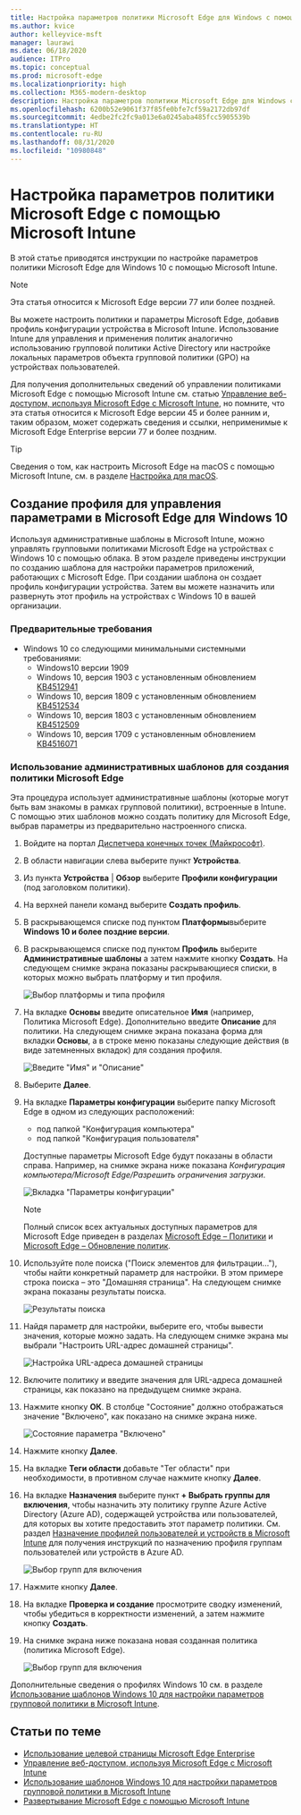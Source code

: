 ```yaml
---
title: Настройка параметров политики Microsoft Edge для Windows с помощью Microsoft Intune
ms.author: kvice
author: kelleyvice-msft
manager: laurawi
ms.date: 06/18/2020
audience: ITPro
ms.topic: conceptual
ms.prod: microsoft-edge
ms.localizationpriority: high
ms.collection: M365-modern-desktop
description: Настройка параметров политики Microsoft Edge для Windows с помощью Microsoft Intune.
ms.openlocfilehash: 6200b52e9061f37f85fe0bfe7cf59a2172db97df
ms.sourcegitcommit: 4edbe2fc2fc9a013e6a0245aba485fcc5905539b
ms.translationtype: HT
ms.contentlocale: ru-RU
ms.lasthandoff: 08/31/2020
ms.locfileid: "10980848"
---
```

# Настройка параметров политики Microsoft Edge с помощью Microsoft Intune

В этой статье приводятся инструкции по настройке параметров политики Microsoft Edge для Windows 10 с помощью Microsoft Intune.

> [!NOTE]
> Эта статья относится к Microsoft Edge версии 77 или более поздней.

Вы можете настроить политики и параметры Microsoft Edge, добавив профиль конфигурации устройства в Microsoft Intune. Использование Intune для управления и применения политик аналогично использованию групповой политики Active Directory или настройке локальных параметров объекта групповой политики (GPO) на устройствах пользователей.

Для получения дополнительных сведений об управлении политиками Microsoft Edge с помощью Microsoft Intune см. статью [Управление веб-доступом, используя Microsoft Edge с Microsoft Intune](https://docs.microsoft.com/intune/manage-microsoft-edge), но помните, что эта статья относится к Microsoft Edge версии 45 и более ранним и, таким образом, может содержать сведения и ссылки, неприменимые к Microsoft Edge Enterprise версии 77 и более поздним.

> [!TIP]
> Сведения о том, как настроить Microsoft Edge на macOS с помощью Microsoft Intune, см. в разделе [Настройка для macOS](configure-microsoft-edge-on-mac.md).

## Создание профиля для управления параметрами в Microsoft Edge для Windows 10

Используя административные шаблоны в Microsoft Intune, можно управлять групповыми политиками Microsoft Edge на устройствах с Windows 10 с помощью облака. В этом разделе приведены инструкции по созданию шаблона для настройки параметров приложений, работающих с Microsoft Edge. При создании шаблона он создает профиль конфигурации устройства. Затем вы можете назначить или развернуть этот профиль на устройствах с Windows 10 в вашей организации.

### Предварительные требования

- Windows 10 со следующими минимальными системными требованиями:
  - Windows10 версии 1909
  - Windows 10, версия 1903 с установленным обновлением [KB4512941](https://support.microsoft.com/kb/4512941)
  - Windows 10, версия 1809 с установленным обновлением [KB4512534](https://support.microsoft.com/kb/4512534)
  - Windows 10, версия 1803 с установленным обновлением [KB4512509](https://support.microsoft.com/kb/4512509)
  - Windows 10, версия 1709 с установленным обновлением [KB4516071](https://support.microsoft.com/kb/4516071)

### Использование административных шаблонов для создания политики Microsoft Edge

Эта процедура использует административные шаблоны (которые могут быть вам знакомы в рамках групповой политики), встроенные в Intune. С помощью этих шаблонов можно создать политику для Microsoft Edge, выбрав параметры из предварительно настроенного списка.

1. Войдите на портал [Диспетчера конечных точек (Майкрософт)](https://endpoint.microsoft.com/).
2. В области навигации слева выберите пункт **Устройства**.
3. Из пункта **Устройства** | **Обзор** выберите **Профили конфигурации** (под заголовком политики).
4. На верхней панели команд выберите **Создать профиль**.
5. В раскрывающемся списке под пунктом **Платформы**выберите **Windows 10 и более поздние версии**.
6. В раскрывающемся списке под пунктом **Профиль** выберите **Административные шаблоны** а затем нажмите кнопку **Создать**. На следующем снимке экрана показаны раскрывающиеся списки, в которых можно выбрать платформу и тип профиля.

    ![Выбор платформы и типа профиля](./media/configure-edge-with-intune/create-profile-platform.png)

7. На вкладке **Основы** введите описательное **Имя** (например, Политика Microsoft Edge). Дополнительно введите **Описание** для политики.
На следующем снимке экрана показана форма для вкладки **Основы**, а в строке меню показаны следующие действия (в виде затемненных вкладок) для создания профиля.

   ![Введите "Имя" и "Описание"](./media/configure-edge-with-intune/create-profile-basics-tab.png)

8. Выберите **Далее**.
9. На вкладке **Параметры конфигурации** выберите папку Microsoft Edge в одном из следующих расположений:

   - под папкой "Конфигурация компьютера"
   - под папкой "Конфигурация пользователя"

   Доступные параметры Microsoft Edge будут показаны в области справа. Например, на снимке экрана ниже показана *Конфигурация компьютера/Microsoft Edge/Разрешить ограничения загрузки*.

   ![Вкладка "Параметры конфигурации"](./media/configure-edge-with-intune/create-profile-configuration-settings-tab.png)

   > [!NOTE]
   > Полный список всех актуальных доступных параметров для Microsoft Edge приведен в разделах [Microsoft Edge – Политики](https://docs.microsoft.com/DeployEdge/microsoft-edge-policies) и [Microsoft Edge – Обновление политик](https://docs.microsoft.com/DeployEdge/microsoft-edge-update-policies).

10. Используйте поле поиска ("Поиск элементов для фильтрации..."), чтобы найти конкретный параметр для настройки. В этом примере строка поиска – это "Домашняя страница". На следующем снимке экрана показаны результаты поиска.

    ![Результаты поиска](./media/configure-edge-with-intune/create-profile-configuration-settings-tab-search.png)

11. Найдя параметр для настройки, выберите его, чтобы вывести значения, которые можно задать. На следующем снимке экрана мы выбрали "Настроить URL-адрес домашней страницы".

    ![Настройка URL-адреса домашней страницы](./media/configure-edge-with-intune/create-profile-configuration-settings-tab-edit-pol.png)

12. Включите политику и введите значения для URL-адреса домашней страницы, как показано на предыдущем снимке экрана.

13. Нажмите кнопку **ОК**. В столбце "Состояние" должно отображаться значение "Включено", как показано на снимке экрана ниже.

    ![Состояние параметра "Включено"](./media/configure-edge-with-intune/create-profile-configuration-settings-tab-set-enabled.png)

14. Нажмите кнопку **Далее**.

15. На вкладке **Теги области** добавьте "Тег области" при необходимости, в противном случае нажмите кнопку **Далее**.

16. На вкладке **Назначения** выберите пункт **+ Выбрать группы для включения**, чтобы назначить эту политику группе Azure Active Directory (Azure AD), содержащей устройства или пользователей, для которых вы хотите предоставить этот параметр политики. См. раздел [Назначение профилей пользователей и устройств в Microsoft Intune](https://docs.microsoft.com/intune/device-profile-assign) для получения инструкций по назначению профиля группам пользователей или устройств в Azure AD.

    ![Выбор групп для включения](./media/configure-edge-with-intune/create-profile-assignments-tab.png)

17. Нажмите кнопку **Далее**.

18. На вкладке **Проверка и создание** просмотрите сводку изменений, чтобы убедиться в корректности изменений, а затем нажмите кнопку **Создать**.

19. На снимке экрана ниже показана новая созданная политика (политика Microsoft Edge).

    ![Выбор групп для включения](./media/configure-edge-with-intune/create-profile-new-policy-finished.png)

Дополнительные сведения о профилях Windows 10 см. в разделе [Использование шаблонов Windows 10 для настройки параметров групповой политики в Microsoft Intune](https://docs.microsoft.com/intune/administrative-templates-windows).

## Статьи по теме

- [Использование целевой страницы Microsoft Edge Enterprise](https://aka.ms/EdgeEnterprise)
- [Управление веб-доступом, используя Microsoft Edge с Microsoft Intune](https://docs.microsoft.com/intune/manage-microsoft-edge)
- [Использование шаблонов Windows 10 для настройки параметров групповой политики в Microsoft Intune](https://docs.microsoft.com/intune/administrative-templates-windows)
- [Развертывание Microsoft Edge с помощью Microsoft Intune](https://docs.microsoft.com/intune/apps/apps-windows-edge/?toc=https://docs.microsoft.com/DeployEdge/toc.json&bc=https://docs.microsoft.com/DeployEdge/breadcrumb/toc.json)
